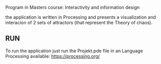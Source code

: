 Program in Masters course: Interactivity and information design

the application is written in Processing and presents a visualization and interacion of 2 sets of attractors (that represent the Theory of chaos).

## RUN
To run the application just run the Projekt.pde file in an Language Processing available: https://processing.org/
